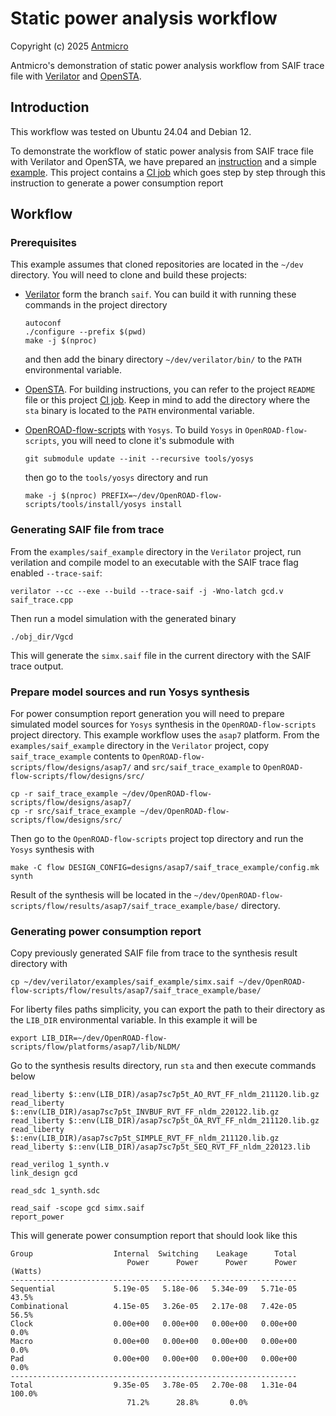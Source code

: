 # Static power analysis workflow

Copyright (c) 2025 [Antmicro](https://www.antmicro.com)

Antmicro's demonstration of static power analysis workflow from SAIF trace file with [Verilator](https://github.com/verilator/verilator) and [OpenSTA](https://github.com/The-OpenROAD-Project/OpenSTA).

## Introduction

This workflow was tested on Ubuntu 24.04 and Debian 12.

To demonstrate the workflow of static power analysis from SAIF trace file with Verilator and OpenSTA, we have prepared an [instruction](#workflow) and a simple [example](https://github.com/antmicro/verilator/tree/58f3d66076d5af8c2895f395a4a49deda075a580/examples/saif_example). This project contains a [CI job](https://github.com/antmicro/static-power-verilator-flow/blob/main/.github/workflows/static-power-analysis-flow.yml) which goes step by step through this instruction to generate a power consumption report

## Workflow

### Prerequisites

This example assumes that cloned repositories are located in the `~/dev` directory. You will need to clone and build these projects:

- [Verilator](https://github.com/antmicro/verilator) form the branch `saif`. You can build it with running these commands in the project directory

  ```
  autoconf
  ./configure --prefix $(pwd)
  make -j $(nproc)
  ```

  and then add the binary directory `~/dev/verilator/bin/` to the `PATH` environmental variable.

- [OpenSTA](https://github.com/The-OpenROAD-Project/OpenSTA). For building instructions, you can refer to the project `README` file or this project [CI job](https://github.com/antmicro/static-power-verilator-flow/blob/18c62566615c45de1b8dc4134f8a752f7546d0a9/.github/workflows/static-power-analysis-flow.yml#L58). Keep in mind to add the directory where the `sta` binary is located to the `PATH` environmental variable.

- [OpenROAD-flow-scripts](https://github.com/The-OpenROAD-Project/OpenROAD-flow-scripts) with `Yosys`. To build `Yosys` in `OpenROAD-flow-scripts`, you will need to clone it's submodule with

  `git submodule update --init --recursive tools/yosys`

  then go to the `tools/yosys` directory and run

  `make -j $(nproc) PREFIX=~/dev/OpenROAD-flow-scripts/tools/install/yosys install`

### Generating SAIF file from trace

From the `examples/saif_example` directory in the `Verilator` project, run verilation and compile model to an executable with the SAIF trace flag enabled `--trace-saif`:

`verilator --cc --exe --build --trace-saif -j -Wno-latch gcd.v saif_trace.cpp`

Then run a model simulation with the generated binary

`./obj_dir/Vgcd`

This will generate the `simx.saif` file in the current directory with the SAIF trace output.

### Prepare model sources and run Yosys synthesis

For power consumption report generation you will need to prepare simulated model sources for `Yosys` synthesis in the `OpenROAD-flow-scripts` project directory. This example workflow uses the `asap7` platform. From the `examples/saif_example` directory in the `Verilator` project, copy `saif_trace_example` contents to `OpenROAD-flow-scripts/flow/designs/asap7/` and `src/saif_trace_example` to `OpenROAD-flow-scripts/flow/designs/src/`

```
cp -r saif_trace_example ~/dev/OpenROAD-flow-scripts/flow/designs/asap7/
cp -r src/saif_trace_example ~/dev/OpenROAD-flow-scripts/flow/designs/src/
```

Then go to the `OpenROAD-flow-scripts` project top directory and run the `Yosys` synthesis with

`make -C flow DESIGN_CONFIG=designs/asap7/saif_trace_example/config.mk synth`

Result of the synthesis will be located in the `~/dev/OpenROAD-flow-scripts/flow/results/asap7/saif_trace_example/base/` directory.

### Generating power consumption report

Copy previously generated SAIF file from trace to the synthesis result directory with

`cp ~/dev/verilator/examples/saif_example/simx.saif ~/dev/OpenROAD-flow-scripts/flow/results/asap7/saif_trace_example/base/`

For liberty files paths simplicity, you can export the path to their directory as the `LIB_DIR` environmental variable. In this example it will be

```
export LIB_DIR=~/dev/OpenROAD-flow-scripts/flow/platforms/asap7/lib/NLDM/
```

Go to the synthesis results directory, run `sta` and then execute commands below

```
read_liberty $::env(LIB_DIR)/asap7sc7p5t_AO_RVT_FF_nldm_211120.lib.gz
read_liberty $::env(LIB_DIR)/asap7sc7p5t_INVBUF_RVT_FF_nldm_220122.lib.gz
read_liberty $::env(LIB_DIR)/asap7sc7p5t_OA_RVT_FF_nldm_211120.lib.gz
read_liberty $::env(LIB_DIR)/asap7sc7p5t_SIMPLE_RVT_FF_nldm_211120.lib.gz
read_liberty $::env(LIB_DIR)/asap7sc7p5t_SEQ_RVT_FF_nldm_220123.lib

read_verilog 1_synth.v
link_design gcd

read_sdc 1_synth.sdc

read_saif -scope gcd simx.saif
report_power
```

This will generate power consumption report that should look like this

```
Group                  Internal  Switching    Leakage      Total
                          Power      Power      Power      Power (Watts)
----------------------------------------------------------------
Sequential             5.19e-05   5.18e-06   5.34e-09   5.71e-05  43.5%
Combinational          4.15e-05   3.26e-05   2.17e-08   7.42e-05  56.5%
Clock                  0.00e+00   0.00e+00   0.00e+00   0.00e+00   0.0%
Macro                  0.00e+00   0.00e+00   0.00e+00   0.00e+00   0.0%
Pad                    0.00e+00   0.00e+00   0.00e+00   0.00e+00   0.0%
----------------------------------------------------------------
Total                  9.35e-05   3.78e-05   2.70e-08   1.31e-04 100.0%
                          71.2%      28.8%       0.0%
```